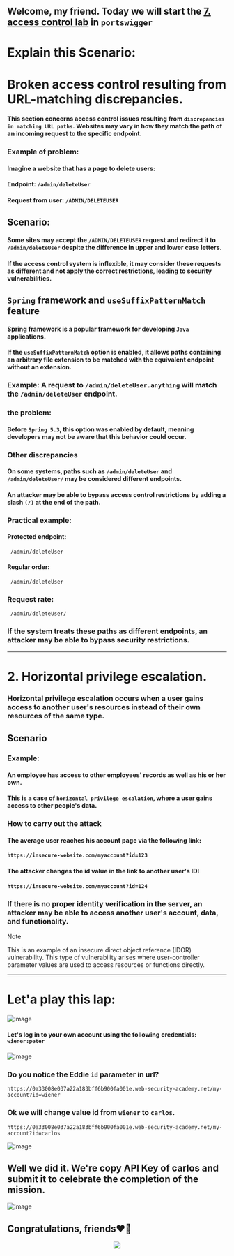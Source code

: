 ## Welcome, my friend. Today we will start the [7. access control lab](https://portswigger.net/web-security/access-control/lab-user-id-controlled-by-request-parameter) in ```portswigger```

# Explain this Scenario:

# Broken access control resulting from URL-matching discrepancies.

#### This section concerns access control issues resulting from ```discrepancies in matching URL paths```. Websites may vary in how they match the path of an incoming request to the specific endpoint.

###  Example of problem:

#### Imagine a website that has a page to delete users:

#### Endpoint: ```/admin/deleteUser```
#### Request from user: ```/ADMIN/DELETEUSER```

## Scenario:

#### Some sites may accept the ```/ADMIN/DELETEUSER``` request and redirect it to ```/admin/deleteUser``` despite the difference in upper and lower case letters.
#### If the access control system is inflexible, it may consider these requests as different and not apply the correct restrictions, leading to security vulnerabilities.



## ```Spring``` framework and ```useSuffixPatternMatch``` feature

#### Spring framework is a popular framework for developing ```Java``` applications.

#### If the ```useSuffixPatternMatch``` option is enabled, it allows paths containing an arbitrary file extension to be matched with the equivalent endpoint without an extension.
### Example: A request to ```/admin/deleteUser.anything``` will match the ```/admin/deleteUser``` endpoint.

### the problem:

#### Before ```Spring 5.3```, this option was enabled by default, meaning developers may not be aware that this behavior could occur.

### Other discrepancies

#### On some systems, paths such as ```/admin/deleteUser``` and ```/admin/deleteUser/``` may be considered different endpoints.

#### An attacker may be able to bypass access control restrictions by adding a slash ```(/)``` at the end of the path.

### Practical example:

#### Protected endpoint:

```
 /admin/deleteUser
```

#### Regular order:

```
 /admin/deleteUser
```

### Request rate:

```
 /admin/deleteUser/
````

### If the system treats these paths as different endpoints, an attacker may be able to bypass security restrictions.

-----------------

# 2. Horizontal privilege escalation.


### Horizontal privilege escalation occurs when a user gains access to another user's resources instead of their own resources of the same type.

## Scenario

### Example:

#### An employee has access to other employees' records as well as his or her own.
#### This is a case of ```horizontal privilege escalation```, where a user gains access to other people's data.

### How to carry out the attack

#### The average user reaches his account page via the following link:
#### ```https://insecure-website.com/myaccount?id=123```
#### The attacker changes the id value in the link to another user's ID:
#### ```https://insecure-website.com/myaccount?id=124```

### If there is no proper identity verification in the server, an attacker may be able to access another user's account, data, and functionality.



> [!NOTE]
> This is an example of an insecure direct object reference (IDOR) vulnerability. This type of vulnerability arises where user-controller parameter values are used to access resources or functions directly.


------

# Let'a play this lap:

![image](https://github.com/user-attachments/assets/5b227a37-6666-49c8-9d9d-aed682a834bf)

#### Let's log in to your own account using the following credentials: ```wiener:peter```

![image](https://github.com/user-attachments/assets/16f5dd17-e9be-4367-8c59-84a2acde4279)

### Do you notice the Eddie ```id``` parameter in url? 

```https://0a33008e037a22a183bff6b900fa001e.web-security-academy.net/my-account?id=wiener```

### Ok we will change value id from ```wiener``` to ```carlos```.

```
https://0a33008e037a22a183bff6b900fa001e.web-security-academy.net/my-account?id=carlos
```
![image](https://github.com/user-attachments/assets/9632903e-176a-489b-88ed-ae5bcc7dd773)


## Well we did it. We're copy API Key of carlos and submit it to celebrate the completion of the mission.


![image](https://github.com/user-attachments/assets/57c865ea-16cd-4955-9046-30fc403dd140)




## Congratulations, friends❤️‍🔥

<p align="center">
<img src="https://github.com/user-attachments/assets/dccdbd77-33c7-43a6-ac94-505295169c77" >
</p>








































